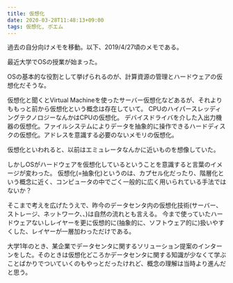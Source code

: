 ```yaml
---
title: 仮想化
date: 2020-03-28T11:48:13+09:00
tags: 仮想化, ポエム
---
```


過去の自分向けメモを移動。以下、2019/4/27頃のメモである。

最近大学でOSの授業が始まった。

OSの基本的な役割として挙げられるのが、計算資源の管理とハードウェアの仮想化だそうな。

仮想化と聞くとVirtual Machineを使ったサーバー仮想化などあるが、それよりももっと前から仮想化という概念は存在していて。
CPUのハイパースレッディングテクノロジーなんかはCPUの仮想化。
デバイスドライバを介した入出力機器の仮想化。ファイルシステムによりデータを抽象的に操作できるハードディスクの仮想化。アドレスを意識する必要のないメモリの仮想化。

仮想化といわれると、以前はエミュレータなんかに近いものを想像していた。

しかしOSがハードウェアを仮想化しているということを意識すると言葉のイメージが変わった。
仮想化(=抽象化)というのは、カプセル化だったり、階層化という概念に近く、コンピュータの中でごく一般的に広く用いられている手法ではないか？

そこまで考えを広げたうえで、昨今のデータセンタ内の仮想化技術(サーバー、ストレージ、ネットワーク、、)は自然の流れとも言える。
今まで使っていたハードウェアないしレイヤーを更に仮想的に(抽象的に、ソフトウェア的に)扱いやすくした、レイヤーが一層加わっただけである。

大学1年のとき、某企業でデータセンタに関するソリューション提案のインターンをした。そのときは仮想化どころかデータセンタに関する知識が少なくて学ぶことばかりでついていくのもやっとだったけれど、概念の理解は当時より進んだと思う。

